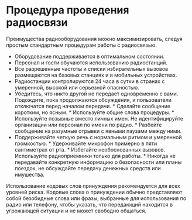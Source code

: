 [Title]: # (Процедура проведения радиосвязи)
[Order]: # (9)

# Процедура проведения радиосвязи 

Преимущества радиооборудования можно максимизировать, следуя простым стандартным процедурам работы с радиосвязью. 

* Оборудование поддерживается в оптимальном состоянии.
* Персонал и гости обучаются использованию радиостанций.
* Все разрешенные частоты и списки избирательных вызовов размещаются на базовых станциях и в мобильных устройствах.
* Радиостанции контролируются 24 часа в сутки в странах с умеренной, высокой или серьезной опасностью.
* Убедитесь, что никто другой не передает одновременно с вами. Подождите, пока продолжаются обсуждения, и пользователи отключатся перед началом передачи. * Сделайте сообщение коротким, но ясным. * Используйте общие слова процедуры. * Используйте позывные вместо личных имен. Не идентифицируйте организации или персонал по имени по радио. * Разбейте сообщение на разумные отрывки с явными паузами между ними.
* Поддерживайте четкую речь с нормальным ритмом и умеренной громкостью. * Удерживайте микрофон примерно в пяти сантиметрах от рта. * Избегайте необоснованных вызовов. Используйте радиоприемники только для работы. * Никогда не передавайте конкретную информацию о безопасности или планы поездок, не обсуждайте передачу денежных средств или имушества.

Использование кодовых слов принуждения рекомендуется для всех уровней риска. Кодовые слова о принуждении обычно представляют собой безобидные слова или фразы, выбранные для использования по радио или телефону, чтобы указать, что передающий находится в угрожающей ситуации и не может свободно общаться.